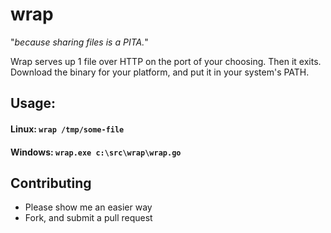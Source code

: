 # wrap

"_because sharing files is a PITA._"

Wrap serves up 1 file over HTTP on the port of your choosing. Then it exits.
Download the binary for your platform, and put it in your system's PATH.

## Usage:

#### Linux: `wrap /tmp/some-file`

#### Windows: `wrap.exe c:\src\wrap\wrap.go`

## Contributing

* Please show me an easier way
* Fork, and submit a pull request
